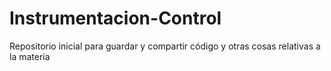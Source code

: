 # Instrumentacion-Control
Repositorio inicial para guardar y compartir código y otras cosas relativas a la materia
